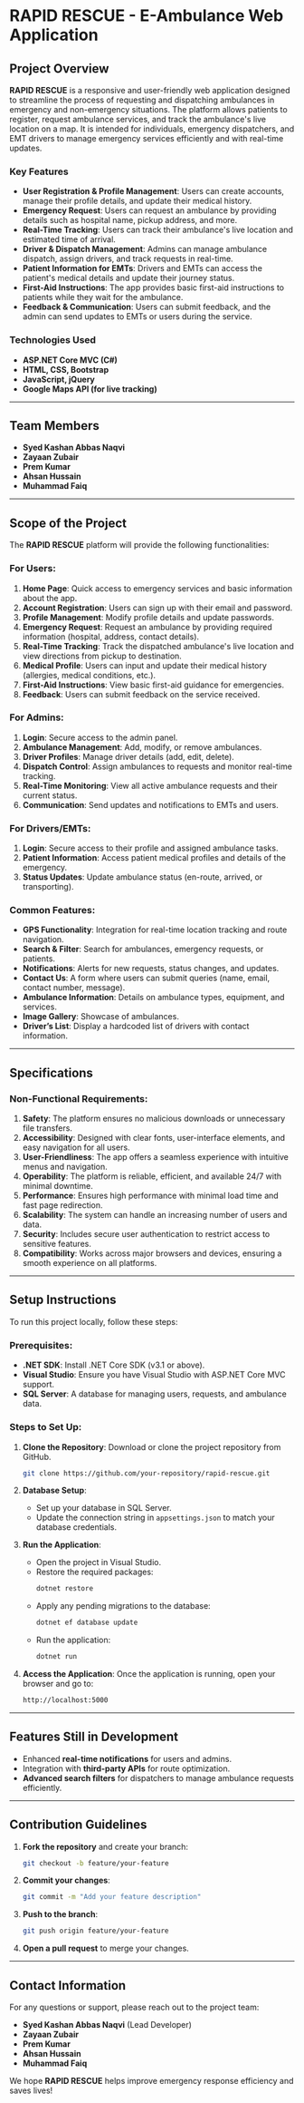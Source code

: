  # RAPID RESCUE - E-Ambulance Web Application

## Project Overview

**RAPID RESCUE** is a responsive and user-friendly web application designed to streamline the process of requesting and dispatching ambulances in emergency and non-emergency situations. The platform allows patients to register, request ambulance services, and track the ambulance's live location on a map. It is intended for individuals, emergency dispatchers, and EMT drivers to manage emergency services efficiently and with real-time updates.

### Key Features

- **User Registration & Profile Management**: Users can create accounts, manage their profile details, and update their medical history.
- **Emergency Request**: Users can request an ambulance by providing details such as hospital name, pickup address, and more.
- **Real-Time Tracking**: Users can track their ambulance's live location and estimated time of arrival.
- **Driver & Dispatch Management**: Admins can manage ambulance dispatch, assign drivers, and track requests in real-time.
- **Patient Information for EMTs**: Drivers and EMTs can access the patient's medical details and update their journey status.
- **First-Aid Instructions**: The app provides basic first-aid instructions to patients while they wait for the ambulance.
- **Feedback & Communication**: Users can submit feedback, and the admin can send updates to EMTs or users during the service.

### Technologies Used

- **ASP.NET Core MVC (C#)**
- **HTML, CSS, Bootstrap**
- **JavaScript, jQuery**
- **Google Maps API (for live tracking)**

---

## Team Members

- **Syed Kashan Abbas Naqvi**
- **Zayaan Zubair**
- **Prem Kumar**
- **Ahsan Hussain**
- **Muhammad Faiq**

---

## Scope of the Project

The **RAPID RESCUE** platform will provide the following functionalities:

### For Users:
1. **Home Page**: Quick access to emergency services and basic information about the app.
2. **Account Registration**: Users can sign up with their email and password.
3. **Profile Management**: Modify profile details and update passwords.
4. **Emergency Request**: Request an ambulance by providing required information (hospital, address, contact details).
5. **Real-Time Tracking**: Track the dispatched ambulance's live location and view directions from pickup to destination.
6. **Medical Profile**: Users can input and update their medical history (allergies, medical conditions, etc.).
7. **First-Aid Instructions**: View basic first-aid guidance for emergencies.
8. **Feedback**: Users can submit feedback on the service received.

### For Admins:
1. **Login**: Secure access to the admin panel.
2. **Ambulance Management**: Add, modify, or remove ambulances.
3. **Driver Profiles**: Manage driver details (add, edit, delete).
4. **Dispatch Control**: Assign ambulances to requests and monitor real-time tracking.
5. **Real-Time Monitoring**: View all active ambulance requests and their current status.
6. **Communication**: Send updates and notifications to EMTs and users.

### For Drivers/EMTs:
1. **Login**: Secure access to their profile and assigned ambulance tasks.
2. **Patient Information**: Access patient medical profiles and details of the emergency.
3. **Status Updates**: Update ambulance status (en-route, arrived, or transporting).

### Common Features:
- **GPS Functionality**: Integration for real-time location tracking and route navigation.
- **Search & Filter**: Search for ambulances, emergency requests, or patients.
- **Notifications**: Alerts for new requests, status changes, and updates.
- **Contact Us**: A form where users can submit queries (name, email, contact number, message).
- **Ambulance Information**: Details on ambulance types, equipment, and services.
- **Image Gallery**: Showcase of ambulances.
- **Driver’s List**: Display a hardcoded list of drivers with contact information.

---

## Specifications

### Non-Functional Requirements:
1. **Safety**: The platform ensures no malicious downloads or unnecessary file transfers.
2. **Accessibility**: Designed with clear fonts, user-interface elements, and easy navigation for all users.
3. **User-Friendliness**: The app offers a seamless experience with intuitive menus and navigation.
4. **Operability**: The platform is reliable, efficient, and available 24/7 with minimal downtime.
5. **Performance**: Ensures high performance with minimal load time and fast page redirection.
6. **Scalability**: The system can handle an increasing number of users and data.
7. **Security**: Includes secure user authentication to restrict access to sensitive features.
8. **Compatibility**: Works across major browsers and devices, ensuring a smooth experience on all platforms.

---

## Setup Instructions

To run this project locally, follow these steps:

### Prerequisites:
- **.NET SDK**: Install .NET Core SDK (v3.1 or above).
- **Visual Studio**: Ensure you have Visual Studio with ASP.NET Core MVC support.
- **SQL Server**: A database for managing users, requests, and ambulance data.

### Steps to Set Up:
1. **Clone the Repository**: Download or clone the project repository from GitHub.
   ```bash
   git clone https://github.com/your-repository/rapid-rescue.git
   ```
2. **Database Setup**:
   - Set up your database in SQL Server.
   - Update the connection string in `appsettings.json` to match your database credentials.
   
3. **Run the Application**:
   - Open the project in Visual Studio.
   - Restore the required packages:
     ```bash
     dotnet restore
     ```
   - Apply any pending migrations to the database:
     ```bash
     dotnet ef database update
     ```
   - Run the application:
     ```bash
     dotnet run
     ```

4. **Access the Application**:
   Once the application is running, open your browser and go to:
   ```bash
   http://localhost:5000
   ```

---

## Features Still in Development

- Enhanced **real-time notifications** for users and admins.
- Integration with **third-party APIs** for route optimization.
- **Advanced search filters** for dispatchers to manage ambulance requests efficiently.

---

## Contribution Guidelines

1. **Fork the repository** and create your branch:
   ```bash
   git checkout -b feature/your-feature
   ```
2. **Commit your changes**:
   ```bash
   git commit -m "Add your feature description"
   ```
3. **Push to the branch**:
   ```bash
   git push origin feature/your-feature
   ```
4. **Open a pull request** to merge your changes.

---

## Contact Information

For any questions or support, please reach out to the project team:

- **Syed Kashan Abbas Naqvi** (Lead Developer)
- **Zayaan Zubair**
- **Prem Kumar**
- **Ahsan Hussain**
- **Muhammad Faiq**

We hope **RAPID RESCUE** helps improve emergency response efficiency and saves lives!
